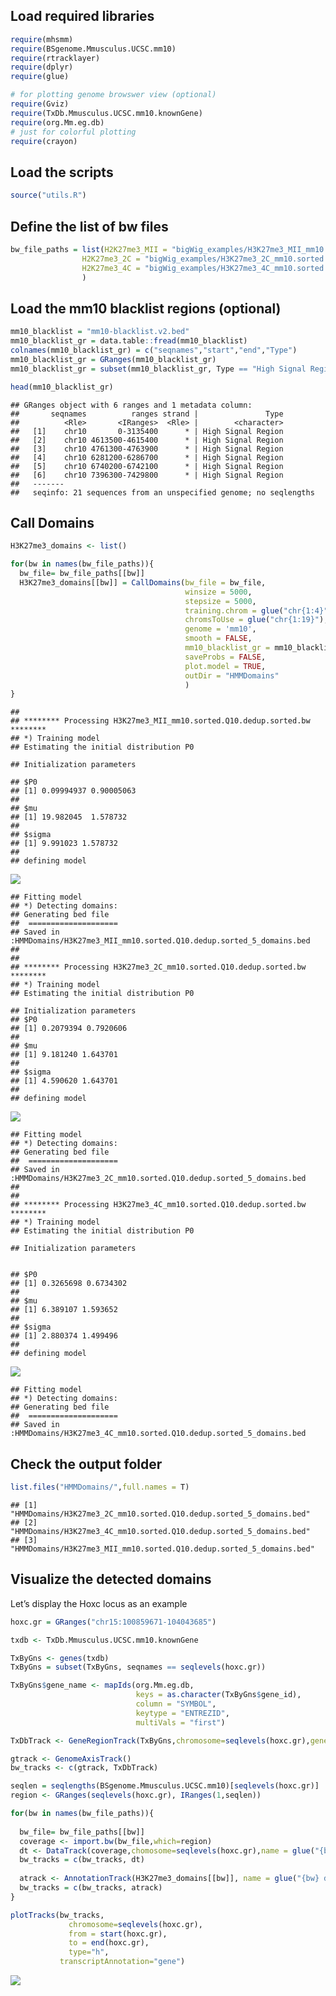 Load required libraries
-----------------------

``` r
require(mhsmm)
require(BSgenome.Mmusculus.UCSC.mm10)
require(rtracklayer)
require(dplyr)
require(glue)

# for plotting genome browswer view (optional)
require(Gviz)
require(TxDb.Mmusculus.UCSC.mm10.knownGene) 
require(org.Mm.eg.db)
# just for colorful plotting
require(crayon)
```

Load the scripts
----------------

``` r
source("utils.R")
```

Define the list of bw files
---------------------------

``` r
bw_file_paths = list(H2K27me3_MII = "bigWig_examples/H3K27me3_MII_mm10.sorted.Q10.dedup.sorted.bw",
                H2K27me3_2C = "bigWig_examples/H3K27me3_2C_mm10.sorted.Q10.dedup.sorted.bw",
                H2K27me3_4C = "bigWig_examples/H3K27me3_4C_mm10.sorted.Q10.dedup.sorted.bw"
                )
```

Load the mm10 blacklist regions (optional)
------------------------------------------

``` r
mm10_blacklist = "mm10-blacklist.v2.bed"
mm10_blacklist_gr = data.table::fread(mm10_blacklist)
colnames(mm10_blacklist_gr) = c("seqnames","start","end","Type")
mm10_blacklist_gr = GRanges(mm10_blacklist_gr)
mm10_blacklist_gr = subset(mm10_blacklist_gr, Type == "High Signal Region")

head(mm10_blacklist_gr)
```

    ## GRanges object with 6 ranges and 1 metadata column:
    ##       seqnames          ranges strand |               Type
    ##          <Rle>       <IRanges>  <Rle> |        <character>
    ##   [1]    chr10       0-3135400      * | High Signal Region
    ##   [2]    chr10 4613500-4615400      * | High Signal Region
    ##   [3]    chr10 4761300-4763900      * | High Signal Region
    ##   [4]    chr10 6281200-6286700      * | High Signal Region
    ##   [5]    chr10 6740200-6742100      * | High Signal Region
    ##   [6]    chr10 7396300-7429800      * | High Signal Region
    ##   -------
    ##   seqinfo: 21 sequences from an unspecified genome; no seqlengths

Call Domains
------------

``` r
H3K27me3_domains <- list()

for(bw in names(bw_file_paths)){
  bw_file= bw_file_paths[[bw]]
  H3K27me3_domains[[bw]] = CallDomains(bw_file = bw_file,
                                       winsize = 5000,
                                       stepsize = 5000,
                                       training.chrom = glue("chr{1:4}"),
                                       chromsToUse = glue("chr{1:19}"),
                                       genome = 'mm10',
                                       smooth = FALSE,
                                       mm10_blacklist_gr = mm10_blacklist_gr,
                                       saveProbs = FALSE,
                                       plot.model = TRUE,
                                       outDir = "HMMDomains"
                                       )
}
```

    ## 
    ## ******** Processing H3K27me3_MII_mm10.sorted.Q10.dedup.sorted.bw ********
    ## *) Training model
    ## Estimating the initial distribution P0

    ## Initialization parameters

    ## $P0
    ## [1] 0.09994937 0.90005063
    ## 
    ## $mu
    ## [1] 19.982045  1.578732
    ## 
    ## $sigma
    ## [1] 9.991023 1.578732
    ## 
    ## defining model

![](README_files/figure-markdown_github/unnamed-chunk-5-1.png)

    ## Fitting model
    ## *) Detecting domains:
    ## Generating bed file
    ##  ====================
    ## Saved in :HMMDomains/H3K27me3_MII_mm10.sorted.Q10.dedup.sorted_5_domains.bed
    ## 
    ## 
    ## ******** Processing H3K27me3_2C_mm10.sorted.Q10.dedup.sorted.bw ********
    ## *) Training model
    ## Estimating the initial distribution P0

    ## Initialization parameters
    ## $P0
    ## [1] 0.2079394 0.7920606
    ## 
    ## $mu
    ## [1] 9.181240 1.643701
    ## 
    ## $sigma
    ## [1] 4.590620 1.643701
    ## 
    ## defining model

![](README_files/figure-markdown_github/unnamed-chunk-5-2.png)

    ## Fitting model
    ## *) Detecting domains:
    ## Generating bed file
    ##  ====================
    ## Saved in :HMMDomains/H3K27me3_2C_mm10.sorted.Q10.dedup.sorted_5_domains.bed
    ## 
    ## 
    ## ******** Processing H3K27me3_4C_mm10.sorted.Q10.dedup.sorted.bw ********
    ## *) Training model
    ## Estimating the initial distribution P0

    ## Initialization parameters


    ## $P0
    ## [1] 0.3265698 0.6734302
    ## 
    ## $mu
    ## [1] 6.389107 1.593652
    ## 
    ## $sigma
    ## [1] 2.880374 1.499496
    ## 
    ## defining model

![](README_files/figure-markdown_github/unnamed-chunk-5-3.png)

    ## Fitting model
    ## *) Detecting domains:
    ## Generating bed file
    ##  ====================
    ## Saved in :HMMDomains/H3K27me3_4C_mm10.sorted.Q10.dedup.sorted_5_domains.bed

Check the output folder
-----------------------

``` r
list.files("HMMDomains/",full.names = T)
```

    ## [1] "HMMDomains/H3K27me3_2C_mm10.sorted.Q10.dedup.sorted_5_domains.bed" 
    ## [2] "HMMDomains/H3K27me3_4C_mm10.sorted.Q10.dedup.sorted_5_domains.bed" 
    ## [3] "HMMDomains/H3K27me3_MII_mm10.sorted.Q10.dedup.sorted_5_domains.bed"

Visualize the detected domains
------------------------------

Let’s display the Hoxc locus as an example

``` r
hoxc.gr = GRanges("chr15:100859671-104043685")
```

``` r
txdb <- TxDb.Mmusculus.UCSC.mm10.knownGene

TxByGns <- genes(txdb)
TxByGns = subset(TxByGns, seqnames == seqlevels(hoxc.gr))

TxByGns$gene_name <- mapIds(org.Mm.eg.db,
                            keys = as.character(TxByGns$gene_id),
                            column = "SYMBOL",
                            keytype = "ENTREZID",
                            multiVals = "first")

TxDbTrack <- GeneRegionTrack(TxByGns,chromosome=seqlevels(hoxc.gr),gene = TxByGns$gene_name) 

gtrack <- GenomeAxisTrack()
bw_tracks <- c(gtrack, TxDbTrack)

seqlen = seqlengths(BSgenome.Mmusculus.UCSC.mm10)[seqlevels(hoxc.gr)]
region <- GRanges(seqlevels(hoxc.gr), IRanges(1,seqlen))

for(bw in names(bw_file_paths)){
  
  bw_file= bw_file_paths[[bw]]
  coverage <- import.bw(bw_file,which=region)
  dt <- DataTrack(coverage,chomosome=seqlevels(hoxc.gr),name = glue("{bw} signal")) 
  bw_tracks = c(bw_tracks, dt)
  
  atrack <- AnnotationTrack(H3K27me3_domains[[bw]], name = glue("{bw} domains"),chromosome = seqlevels(hoxc.gr))
  bw_tracks = c(bw_tracks, atrack)
}

plotTracks(bw_tracks, 
             chromosome=seqlevels(hoxc.gr),
             from = start(hoxc.gr),
             to = end(hoxc.gr),
             type="h",
           transcriptAnnotation="gene") 
```

![](README_files/figure-markdown_github/unnamed-chunk-7-1.png)
